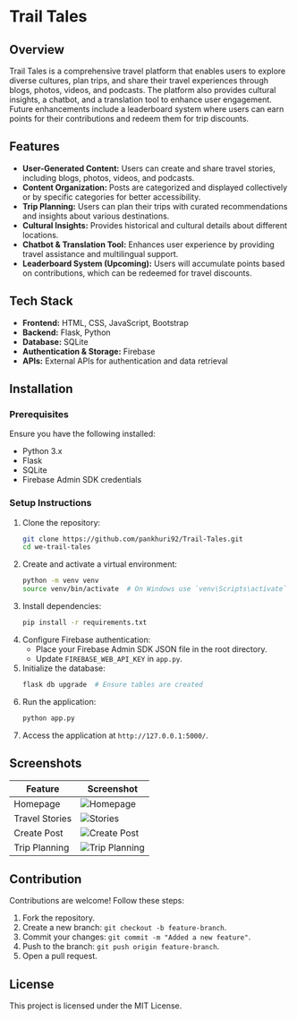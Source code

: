 # Trail Tales

## Overview

Trail Tales is a comprehensive travel platform that enables users to explore diverse cultures, plan trips, and share their travel experiences through blogs, photos, videos, and podcasts. The platform also provides cultural insights, a chatbot, and a translation tool to enhance user engagement. Future enhancements include a leaderboard system where users can earn points for their contributions and redeem them for trip discounts.

## Features

- **User-Generated Content:** Users can create and share travel stories, including blogs, photos, videos, and podcasts.
- **Content Organization:** Posts are categorized and displayed collectively or by specific categories for better accessibility.
- **Trip Planning:** Users can plan their trips with curated recommendations and insights about various destinations.
- **Cultural Insights:** Provides historical and cultural details about different locations.
- **Chatbot & Translation Tool:** Enhances user experience by providing travel assistance and multilingual support.
- **Leaderboard System (Upcoming):** Users will accumulate points based on contributions, which can be redeemed for travel discounts.

## Tech Stack

- **Frontend:** HTML, CSS, JavaScript, Bootstrap
- **Backend:** Flask, Python
- **Database:** SQLite
- **Authentication & Storage:** Firebase
- **APIs:** External APIs for authentication and data retrieval

## Installation

### Prerequisites

Ensure you have the following installed:

- Python 3.x
- Flask
- SQLite
- Firebase Admin SDK credentials

### Setup Instructions

1. Clone the repository:
   ```sh
   git clone https://github.com/pankhuri92/Trail-Tales.git
   cd we-trail-tales
   ```
2. Create and activate a virtual environment:
   ```sh
   python -m venv venv
   source venv/bin/activate  # On Windows use `venv\Scripts\activate`
   ```
3. Install dependencies:
   ```sh
   pip install -r requirements.txt
   ```
4. Configure Firebase authentication:
   - Place your Firebase Admin SDK JSON file in the root directory.
   - Update `FIREBASE_WEB_API_KEY` in `app.py`.
5. Initialize the database:
   ```sh
   flask db upgrade  # Ensure tables are created
   ```
6. Run the application:
   ```sh
   python app.py
   ```
7. Access the application at `http://127.0.0.1:5000/`.

## Screenshots

| Feature        | Screenshot                           |
| -------------- | ------------------------------------ |
| Homepage       | ![Homepage](static/home_ss.png)      |
| Travel Stories | ![Stories](static/travel_ss.png)     |
| Create Post    | ![Create Post](static/post_ss.png)   |
| Trip Planning  | ![Trip Planning](static/plan_ss.png) |

## Contribution

Contributions are welcome! Follow these steps:

1. Fork the repository.
2. Create a new branch: `git checkout -b feature-branch`.
3. Commit your changes: `git commit -m "Added a new feature"`.
4. Push to the branch: `git push origin feature-branch`.
5. Open a pull request.

## License

This project is licensed under the MIT License.


